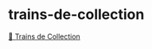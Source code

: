 # trains-de-collection
[🚂 Trains de Collection](https://pixellibre.github.io/trains-de-collection/)

